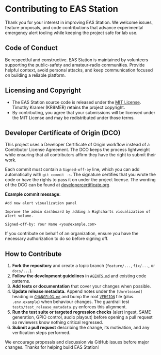 # Contributing to EAS Station

Thank you for your interest in improving EAS Station. We welcome issues, feature proposals, and code contributions that advance experimental emergency alert tooling while keeping the project safe for lab use.

## Code of Conduct

Be respectful and constructive. EAS Station is maintained by volunteers supporting the public-safety and amateur-radio communities. Provide helpful context, avoid personal attacks, and keep communication focused on building a reliable platform.

## Licensing and Copyright

- The EAS Station source code is released under the [MIT License](../../LICENSE). Timothy Kramer (KR8MER) retains the project copyright.
- By contributing, you agree that your submissions will be licensed under the MIT License and may be redistributed under those terms.

## Developer Certificate of Origin (DCO)

This project uses a Developer Certificate of Origin workflow instead of a Contributor License Agreement. The DCO keeps the process lightweight while ensuring that all contributors affirm they have the right to submit their work.

Each commit must contain a `Signed-off-by` line, which you can add automatically with `git commit -s`. The signature certifies that you wrote the code or have the rights to pass it on under the project license. The wording of the DCO can be found at [developercertificate.org](https://developercertificate.org/).

**Example commit message:**

```
Add new alert visualization panel

Improve the admin dashboard by adding a Highcharts visualization of alert volume.

Signed-off-by: Your Name <you@example.com>
```

If you contribute on behalf of an organization, ensure you have the necessary authorization to do so before signing off.

## How to Contribute

1. **Fork the repository** and create a topic branch (`feature/...`, `fix/...`, or `docs/...`).
2. **Follow the development guidelines** in [`AGENTS.md`](../../AGENTS.md) and existing code patterns.
3. **Add tests or documentation** that cover your changes when possible.
4. **Update release metadata.** Append notes under the `[Unreleased]` heading in [`CHANGELOG.md`](../reference/CHANGELOG.md) and bump the root [`VERSION`](../../VERSION) file (plus `.env.example`) when behaviour changes. The guardrail test `tests/test_release_metadata.py` enforces this alignment.
5. **Run the test suite or targeted regression checks** (alert ingest, SAME generation, GPIO control, audio playout) before opening a pull request so reviewers know nothing critical regressed.
6. **Submit a pull request** describing the change, its motivation, and any verification steps performed.

We encourage proposals and discussion via GitHub issues before major changes. Thanks for helping build EAS Station!
